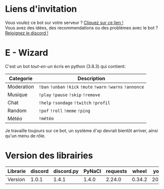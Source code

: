# Liens d'invitation
Vous voulez ce bot sur votre serveur ? [Cliquez sur ce lien !](https://discord.com/api/oauth2/authorize?client_id=713781013830041640&permissions=334622423&scope=bot)<br>
Vous avez des idées, des recommendations ou des problèmes avec le bot ? [Rejoignez le discord !](https://discord.gg/H68KXcm)

# E - Wizard
C'est un bot *tout-en-un* écris en python (3.8.3) qui contient:

| Categorie |                        Description                         |
|----------|-------------------------------------------------------------|
|Moderation|`!ban` `!unban` `!kick` `!mute`  `!warn` `!warns` `!annonce` |
|Musique   |`!play` `!pause` `!skip` `!remove`                           |
|Chat      |`!help` `!sondage` `!twitch` `!profil`                       |
|Random    |`!pof` `!roll` `!meme` `!ping`                               |
|Météo     |`!météo`                                                     |

Je travaille toujours sur ce bot, un système d'xp devrait bientôt arriver, ainsi qu'un menu de rôle.

# Version des librairies
| Librarie | discord |discord.py|  PyNaCl |requests |  wheel  |youtube-dl |
|----------|---------|----------|---------|---------|---------|-----------|
|  Version |  1.0.1  |   1.4.1  |  1.4.0  |  2.24.0 |  0.34.2 |2020.6.16.1|
